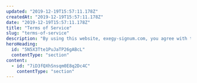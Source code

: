 ```yaml
---
updated: "2019-12-19T15:57:11.178Z"
createdAt: "2019-12-19T15:57:11.178Z"
date: "2019-12-19T15:57:11.178Z"
title: "Terms of Service"
slug: "terms-of-service"
description: "By using this website, exegy-signum.com, you agree with the terms and conditions described below. Do not use the Signum website if you do not agree to all of these terms or conditions."
heroHeading:
  id: "5N5X3Tte1PuJaTP26gABcL"
  contentType: "section"
content:
  - id: "7iD3fQXhSnsqm0E8q2Dc4C"
    contentType: "section"
---
```

